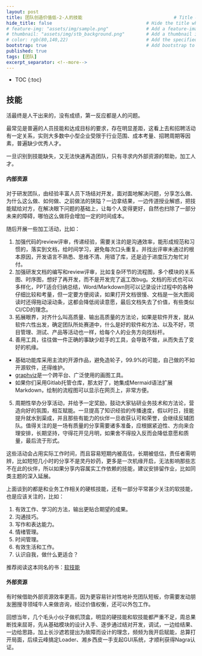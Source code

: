 ```yaml
---
layout: post
title: 团队创造价值低-2-人的技能                                  # Title of the page
hide_title: false                                   # Hide the title when displaying the post, but shown in lists of posts
# feature-img: "assets/img/sample.png"              # Add a feature-image to the post
# thumbnail: "assets/img/stb_background.png"        # Add a thumbnail image on blog view
# color: rgb(80,140,22)                             # Add the specified color as feature image, and change link colors in post
bootstrap: true                                     # Add bootstrap to the page
published: true
tags: [团队]
excerpt_separator: <!--more-->
---
```


<!--more-->
* TOC
{:toc}

## 技能

活最终是人干出来的，没有成绩，第一反应都是人的问题。

最常见是普遍的人员技能和达成目标的要求，存在明显差距，这看上去和招聘活动有一定关系，实则大多数中小型企业受限于行业范围、成本考量、招聘周期等因素，普遍缺少优秀人才。

一旦识别到技能缺失，又无法快速再造团队，只有寻求内外部资源的帮助，加工人才。

#### 内部资源

对于研发团队，由经验丰富人员下场结对开发，面对面地解决问题，分享怎么做、为什么这么做、如何做、之前做法的狭隘？一边拿结果，一边传道授业解惑，把技能赋给对方，在解决眼下问题的基础上，让每个人变得更好，自然也扫除了一部分未来的障碍，哪怕这么做将会增加一定的时间成本。

随后开展一些加工活动，比如：

1. 加强代码的review评审，传递经验，需要关注的是沟通效率，能形成规范和习惯的，落实到文档，给时间学习，避免每次口头重复。并找出评审未通过的根本原因，开发语言不熟悉、思维不清、用错了库，还是迫于进度压力匆忙对付。
2. 加强研发文档的编写和review评审，比如复杂环节的流程图，多个模块的关系图、时序图，想好了再开发，而不是开发完了返工改bug。文档的形式也可以多样化，PPT适合归纳总结，Word/Markdown则可以记录设计过程中的各种仔细比较和考量，但一定要方便阅读，如果打开文档很慢、文档是一张大图阅读时还得拖动滚动条，这都会降低阅读意愿，最后文档失去了价值，有些类似CI/CD的理念。
3. 拓展眼界，对齐什么叫高质量、输出高质量的方法论，如果是软件开发，就从软件六性出发，确定团队所处赛道中，什么是好的软件和方法、以及不好，项目管理、测试、产品等活动也一样，给每个人的业务方向找标杆。
4. 善用工具，往往做一件正确的事缺少趁手的工具，会导致不做，从而失去了变好的机缘。
  * 基础功能库采用主流的开源作品，避免造轮子，99.9%的可能，自己做的不如开源软件，还得维护。
  * [graphviz](https://www.graphviz.org/)是一个跨平台、广泛使用的画图工具。
  * 如果你们采用Gitlab托管仓库，那太好了，她集成Mermaid语法扩展Markdown，绘制的流程图可以显示在网页上，非常方便。
5. 周期性举办分享活动，并给予一定奖励，鼓动大家钻研业务技术和方法论，营造向好的氛围，相互赋能。一旦提高了知识经验的传播速度，假以时日，技能提升就水到渠成，并且那些有能力的伙伴一旦收获认可和荣誉，会继续反辅团队。值得关注的是一场有质量的分享需要诸多准备，应根据紧迫性、方向来合理安排，长期坚持，守得花开见月明，如果舍不得投入反而会降低意愿和质量，最后流于形式。

这些活动会占用实际工作时间，而且容易短期内被高估，长期被低估，责任者需明辨，比如短短几小时的分享不是灵丹妙药，更多是一次机缘开启，无法影响那些志不在此的伙伴，所以如果分享内容属实工作依赖的技能，建议安排留作业，比如同类主题的深入延展。

上面谈到的都是和业务工作相关的硬核技能，还有一部分平常甚少关注的软技能，也是应该关注的，比如：

1. 有效工作、学习的方法，输出更贴合期望的成果。
2. 沟通技巧。
3. 写作和表达能力。
4. 情绪管理。
5. 时间管理。
6. 有效生活和工作。
7. 认识自我，做什么更适合？

推荐阅读这本同名的书：[软技能](https://book.douban.com/subject/26835090/)

#### 外部资源

有时候借助外部资源效率更高，因为更容易针对性地补充团队短板，你需要发动朋友圈搜寻领域牛人来做咨询，经过价值权衡，还可以外包工作。

回想当年，几个毛头小伙子做机顶盒，明显的硬技能和软技能都严重不足，周总果断找来屈哥，先从基础模块的设计入手、逐步通过结对开发，调试，一边给结果、一边给思路，加上长沙遮若提出为故障而设计的理念，频频为我开启赋能，总算打开局面，后续云峰搞定Loader、湘乡西皮一手支起GUI系统，才顺利获得Nagra认证。